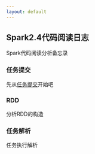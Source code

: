 ```yaml
---
layout: default
---
```

## Spark2.4代码阅读日志

Spark代码阅读分析备忘录

### 任务提交

先从[任务提交](/spark/spark-submit)开始吧

### RDD

分析RDD的构造

### 任务解析

任务执行解析
